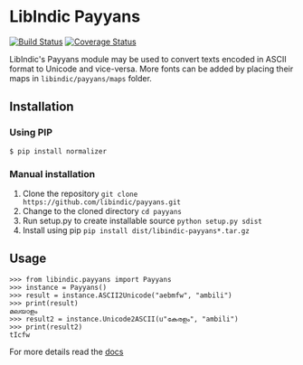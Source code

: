 # LibIndic Payyans


[![Build Status](https://travis-ci.org/libindic/payyans.svg?branch=master)](https://travis-ci.org/libindic/payyans)
[![Coverage Status](https://coveralls.io/repos/github/libindic/payyans/badge.svg?branch=master)](https://coveralls.io/github/libindic/payyans?branch=master)


LibIndic's Payyans module may be used to convert texts encoded in ASCII format
to Unicode and vice-versa. More fonts can be added by placing their maps in
`libindic/payyans/maps` folder.

## Installation
### Using PIP
  `$ pip install normalizer`

### Manual installation
1. Clone the repository `git clone https://github.com/libindic/payyans.git`
2. Change to the cloned directory `cd payyans`
3. Run setup.py to create installable source `python setup.py sdist`
4. Install using pip `pip install dist/libindic-payyans*.tar.gz`

## Usage
```
>>> from libindic.payyans import Payyans
>>> instance = Payyans()
>>> result = instance.ASCII2Unicode("aebmfw", "ambili")
>>> print(result)
മലയാളം
>>> result2 = instance.Unicode2ASCII(u"കേരളം", "ambili")
>>> print(result2)
tIcfw
```

For more details read the [docs](http://payyans.rtfd.org/)
